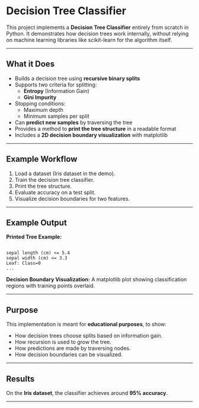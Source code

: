 # Decision Tree Classifier

This project implements a **Decision Tree Classifier** entirely from scratch in Python. It demonstrates how decision trees work internally, without relying on machine learning libraries like scikit-learn for the algorithm itself.

---

## What it Does
- Builds a decision tree using **recursive binary splits**
- Supports two criteria for splitting:
  - **Entropy** (Information Gain)
  - **Gini Impurity**
- Stopping conditions:
  - Maximum depth
  - Minimum samples per split
- Can **predict new samples** by traversing the tree
- Provides a method to **print the tree structure** in a readable format
- Includes a **2D decision boundary visualization** with matplotlib

---

## Example Workflow
1. Load a dataset (Iris dataset in the demo).
2. Train the decision tree classifier.
3. Print the tree structure.
4. Evaluate accuracy on a test split.
5. Visualize decision boundaries for two features.
   
---

## Example Output

**Printed Tree Example:**
```

sepal length (cm) <= 5.4
sepal width (cm) <= 3.3
Leaf: Class=0
...

```

**Decision Boundary Visualization:**
A matplotlib plot showing classification regions with training points overlaid.

---

## Purpose
This implementation is meant for **educational purposes**, to show:
- How decision trees choose splits based on information gain.
- How recursion is used to grow the tree.
- How predictions are made by traversing nodes.
- How decision boundaries can be visualized.

---

## Results
On the **Iris dataset**, the classifier achieves around **95% accuracy**.

---
